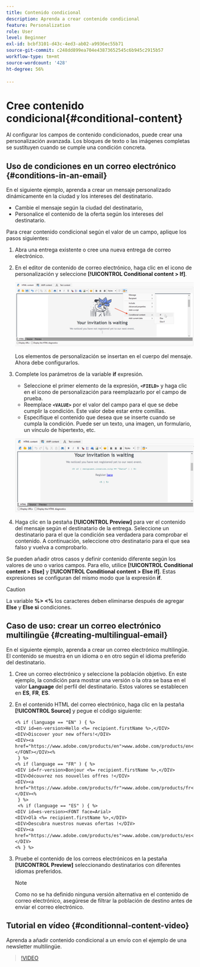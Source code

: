 ```yaml
---
title: Contenido condicional
description: Aprenda a crear contenido condicional
feature: Personalization
role: User
level: Beginner
exl-id: bcbf3101-d43c-4ed3-ab02-a9936ec55b71
source-git-commit: c248dd899ea704e43873652545c6b945c2915b57
workflow-type: tm+mt
source-wordcount: '428'
ht-degree: 56%

---
```


# Cree contenido condicional{#conditional-content}

Al configurar los campos de contenido condicionados, puede crear una personalización avanzada. Los bloques de texto o las imágenes completas se sustituyen cuando se cumple una condición concreta.


## Uso de condiciones en un correo electrónico {#conditions-in-an-email}

En el siguiente ejemplo, aprenda a crear un mensaje personalizado dinámicamente en la ciudad y los intereses del destinatario.

* Cambie el mensaje según la ciudad del destinatario,
* Personalice el contenido de la oferta según los intereses del destinatario.

Para crear contenido condicional según el valor de un campo, aplique los pasos siguientes:

1. Abra una entrega existente o cree una nueva entrega de correo electrónico.
1. En el editor de contenido de correo electrónico, haga clic en el icono de personalización y seleccione **[!UICONTROL Conditional content > If]**.

   ![Inserción de una condición](assets/condition-insert.png)

   Los elementos de personalización se insertan en el cuerpo del mensaje. Ahora debe configurarlos.

1. Complete los parámetros de la variable **if** expresión.

   * Seleccione el primer elemento de la expresión, **`<FIELD>`** y haga clic en el icono de personalización para reemplazarlo por el campo de prueba.
   * Reemplace **`<VALUE>`** por el valor del campo para el que se debe cumplir la condición. Este valor debe estar entre comillas.
   * Especifique el contenido que desea que se inserte cuando se cumpla la condición. Puede ser un texto, una imagen, un formulario, un vínculo de hipertexto, etc.

   ![Condición en un correo electrónico](assets/condition-in-email.png)

1. Haga clic en la pestaña **[!UICONTROL Preview]** para ver el contenido del mensaje según el destinatario de la entrega. Seleccione un destinatario para el que la condición sea verdadera para comprobar el contenido. A continuación, seleccione otro destinatario para el que sea falso y vuelva a comprobarlo.

Se pueden añadir otros casos y definir contenido diferente según los valores de uno o varios campos. Para ello, utilice **[!UICONTROL Conditional content > Else]** y **[!UICONTROL Conditional content > Else if]**. Estas expresiones se configuran del mismo modo que la expresión **if**.

>[!CAUTION]
>
>La variable **%> &lt;%** los caracteres deben eliminarse después de agregar **Else** y **Else si** condiciones.


## Caso de uso: crear un correo electrónico multilingüe {#creating-multilingual-email}

En el siguiente ejemplo, aprenda a crear un correo electrónico multilingüe. El contenido se muestra en un idioma o en otro según el idioma preferido del destinatario.

1. Cree un correo electrónico y seleccione la población objetivo. En este ejemplo, la condición para mostrar una versión o la otra se basa en el valor **Language** del perfil del destinatario. Estos valores se establecen en **ES**, **FR**, **ES**.
1. En el contenido HTML del correo electrónico, haga clic en la pestaña **[!UICONTROL Source]** y pegue el código siguiente:

   ```
   <% if (language == "EN" ) { %>
   <DIV id=en-version>Hello <%= recipient.firstName %>,</DIV>
   <DIV>Discover your new offers!</DIV>
   <DIV><a href="https://www.adobe.com/products/en">www.adobe.com/products/en</A></FONT></DIV><%
    } %>
   <% if (language == "FR" ) { %>
   <DIV id=fr-version>Bonjour <%= recipient.firstName %>,</DIV>
   <DIV>Découvrez nos nouvelles offres !</DIV>
   <DIV><a href="https://www.adobe.com/products/fr">www.adobe.com/products/fr</A></DIV><%
    } %>
    <% if (language == "ES" ) { %>
   <DIV id=es-version><FONT face=Arial>
   <DIV>Olà <%= recipient.firstName %>,</DIV>
   <DIV>Descubra nuestros nuevas ofertas !</DIV>
   <DIV><a href="https://www.adobe.com/products/es">www.adobe.com/products/es</A></DIV>
   <% } %>
   ```

1. Pruebe el contenido de los correos electrónicos en la pestaña **[!UICONTROL Preview]** seleccionando destinatarios con diferentes idiomas preferidos.

   >[!NOTE]
   >
   >Como no se ha definido ninguna versión alternativa en el contenido de correo electrónico, asegúrese de filtrar la población de destino antes de enviar el correo electrónico.

## Tutorial en vídeo {#conditionnal-content-video}

Aprenda a añadir contenido condicional a un envío con el ejemplo de una newsletter multilingüe.

>[!VIDEO](https://video.tv.adobe.com/v/335682?quality=12)
